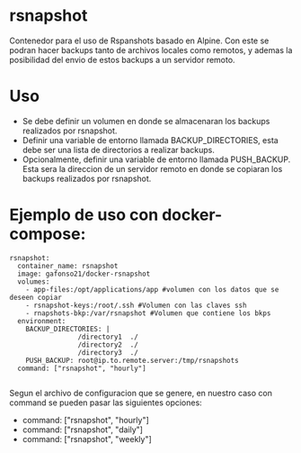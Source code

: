 # rsnapshot

Contenedor para el uso de Rspanshots basado en Alpine. Con este se podran hacer backups tanto de archivos locales como remotos, y ademas la posibilidad del envio de estos backups a un servidor remoto.

# Uso

* Se debe definir un volumen en donde se almacenaran los backups realizados por rsnapshot.
* Definir una variable de entorno llamada BACKUP_DIRECTORIES, esta debe ser una lista de directorios a realizar backups.
* Opcionalmente, definir una variable de entorno llamada PUSH_BACKUP. Esta sera la direccion de un servidor remoto en donde se copiaran los backups realizados por rsnapshot.

# Ejemplo de uso con docker-compose:
```
rsnapshot:
  container_name: rsnapshot
  image: gafonso21/docker-rsnapshot
  volumes:
    - app-files:/opt/applications/app #volumen con los datos que se deseen copiar
    - rsnapshot-keys:/root/.ssh #Volumen con las claves ssh
    - rnapshots-bkp:/var/rsnapshot #Volumen que contiene los bkps
  environment:
    BACKUP_DIRECTORIES: |
                 /directory1  ./
                 /directory2  ./
                 /directory3  ./
    PUSH_BACKUP: root@ip.to.remote.server:/tmp/rsnapshots
  command: ["rsnapshot", "hourly"]
  
```  
  
  Segun el archivo de configuracion que se genere, en nuestro caso con command se pueden pasar las siguientes opciones:
  * command: ["rsnapshot", "hourly"]
  * command: ["rsnapshot", "daily"]
  * command: ["rsnapshot", "weekly"]
